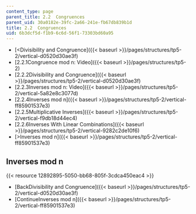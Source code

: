 ```yaml
---
content_type: page
parent_title: 2.2  Congruences
parent_uid: 30a0182e-39fc-2a66-241e-fb67db839b1d
title: 2.2  Congruences
uid: 6b3dcf5d-f1b9-6c6d-56f1-73303bd60a95
---
```


*   [\<Divisibility and Congruence]({{< baseurl >}}/pages/structures/tp5-2/vertical-d0520d30ae3f)
*   [2.2.1Congruence mod n: Video]({{< baseurl >}}/pages/structures/tp5-2)
*   [2.2.2Divisibility and Congruence]({{< baseurl >}}/pages/structures/tp5-2/vertical-d0520d30ae3f)
*   [2.2.3Inverses mod n: Video]({{< baseurl >}}/pages/structures/tp5-2/vertical-5a82e8c3077d)
*   [2.2.4Inverses mod n]({{< baseurl >}}/pages/structures/tp5-2/vertical-ff85901537e3)
*   [2.2.5Multiplicative Inverses]({{< baseurl >}}/pages/structures/tp5-2/vertical-f9db18d44ec4)
*   [2.2.6Inverses With Linear Combinations]({{< baseurl >}}/pages/structures/tp5-2/vertical-9282c2de10f6)
*   [\>Inverses mod n]({{< baseurl >}}/pages/structures/tp5-2/vertical-ff85901537e3)

Inverses mod n
--------------

{{< resource 12892895-5050-bb68-805f-3cdca450eac4 >}}

*   [BackDivisibility and Congruence]({{< baseurl >}}/pages/structures/tp5-2/vertical-d0520d30ae3f)
*   [ContinueInverses mod n]({{< baseurl >}}/pages/structures/tp5-2/vertical-ff85901537e3)